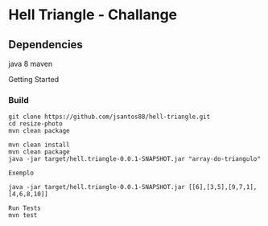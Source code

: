 # Hell Triangle - Challange

## Dependencies
java 8
maven

Getting Started

### Build

```
git clone https://github.com/jsantos88/hell-triangle.git
cd resize-photo
mvn clean package

mvn clean install
mvn clean package
java -jar target/hell.triangle-0.0.1-SNAPSHOT.jar "array-do-triangulo"

Exemplo

java -jar target/hell.triangle-0.0.1-SNAPSHOT.jar [[6],[3,5],[9,7,1],[4,6,8,10]]

Run Tests
mvn test